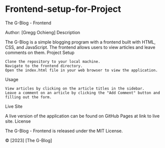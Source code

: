 # Frontend-setup-for-Project
The G-Blog - Frontend

Author: [Gregg Ochieng]
Description

The G-Blog is a simple blogging program with a frontend built with HTML, CSS, and JavaScript. The frontend allows users to view articles and leave comments on them.
Project Setup

    Clone the repository to your local machine.
    Navigate to the frontend directory.
    Open the index.html file in your web browser to view the application.

Usage

    View articles by clicking on the article titles in the sidebar.
    Leave a comment on an article by clicking the "Add Comment" button and filling out the form.

Live Site

A live version of the application can be found on GitHub Pages at link to live site.
License

The G-Blog - Frontend is released under the MIT License.

© [2023] [The G-Blog]